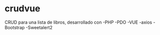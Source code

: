 # crudvue
CRUD para una lista de libros, desarrollado con 
-PHP
-PDO
-VUE
-axios
-Bootstrap
-Sweetalert2
